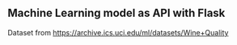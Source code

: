 ## Machine Learning model as API with Flask

Dataset from https://archive.ics.uci.edu/ml/datasets/Wine+Quality